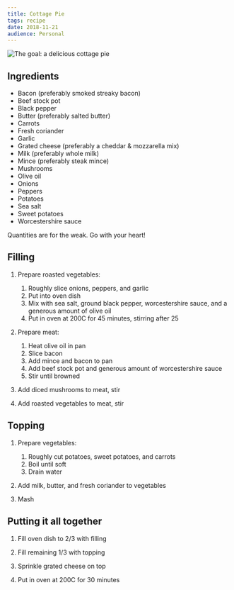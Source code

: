 ```yaml
---
title: Cottage Pie
tags: recipe
date: 2018-11-21
audience: Personal
---
```


![The goal: a delicious cottage pie](/cottage_pie.jpg)

## Ingredients

- Bacon (preferably smoked streaky bacon)
- Beef stock pot
- Black pepper
- Butter (preferably salted butter)
- Carrots
- Fresh coriander
- Garlic
- Grated cheese (preferably a cheddar & mozzarella mix)
- Milk (preferably whole milk)
- Mince (preferably steak mince)
- Mushrooms
- Olive oil
- Onions
- Peppers
- Potatoes
- Sea salt
- Sweet potatoes
- Worcestershire sauce

Quantities are for the weak.  Go with your heart!

## Filling

1. Prepare roasted vegetables:
   1. Roughly slice onions, peppers, and garlic
   2. Put into oven dish
   3. Mix with sea salt, ground black pepper, worcestershire sauce, and a generous amount of olive oil
   4. Put in oven at 200C for 45 minutes, stirring after 25

2. Prepare meat:
   1. Heat olive oil in pan
   2. Slice bacon
   3. Add mince and bacon to pan
   4. Add beef stock pot and generous amount of worcestershire sauce
   5. Stir until browned

3. Add diced mushrooms to meat, stir

4. Add roasted vegetables to meat, stir

## Topping

1. Prepare vegetables:
   1. Roughly cut potatoes, sweet potatoes, and carrots
   2. Boil until soft
   3. Drain water

2. Add milk, butter, and fresh coriander to vegetables

3. Mash

## Putting it all together

1. Fill oven dish to 2/3 with filling

2. Fill remaining 1/3 with topping

3. Sprinkle grated cheese on top

4. Put in oven at 200C for 30 minutes
